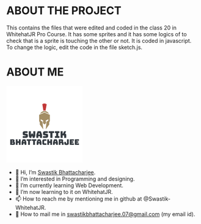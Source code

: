 # ABOUT THE PROJECT

This contains the files that were edited and coded in the class 20 in WhitehatJR Pro Course. It has some sprites and it has some logics of to check that is a sprite is touching the other or not. It is coded in javascript. To change the logic, edit the code in the file sketch.js.

# ABOUT ME

![My Image](swastik.png)

- 👋 Hi, I’m [Swastik Bhattacharjee](https://github.com/Swastik-WhitehatJR).
- 👀 I’m interested in Programming and designing.
- 🌱 I’m currently learning Web Development.
- 💞️ I’m now learning to it on WhitehatJR.
- 📫 How to reach me by mentioning me in github at @Swastik-WhitehatJR.
- 💌 How to mail me in swastikbhattacharjee.07@gmail.com (my email id).
